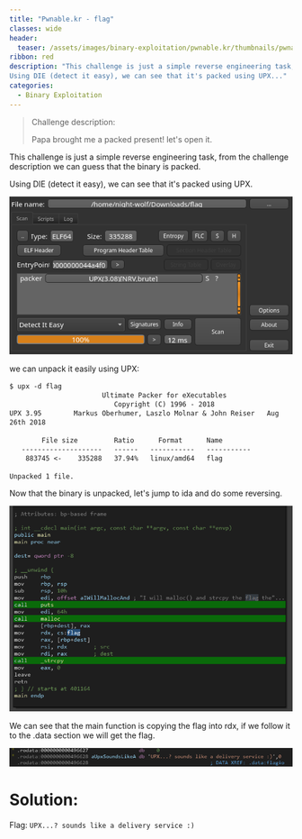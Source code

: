 ```yaml
---
title: "Pwnable.kr - flag"
classes: wide
header:
  teaser: /assets/images/binary-exploitation/pwnable.kr/thumbnails/pwnable.png
ribbon: red
description: "This challenge is just a simple reverse engineering task, from the challenge description we can guess that the binary is packed.
Using DIE (detect it easy), we can see that it's packed using UPX..."
categories:
  - Binary Exploitation
---
```


> Challenge description:
>
> Papa brought me a packed present! let's open it.



This challenge is just a simple reverse engineering task, from the challenge description we can guess that the binary is packed.

Using DIE (detect it easy), we can see that it's packed using UPX.

[![1](/assets/images/binary-exploitation/pwnable.kr/challenges/flag/1.png)](/assets/images/binary-exploitation/pwnable.kr/challenges/flag/1.png)

we can unpack it easily using UPX:

```
$ upx -d flag
                       Ultimate Packer for eXecutables
                          Copyright (C) 1996 - 2018
UPX 3.95        Markus Oberhumer, Laszlo Molnar & John Reiser   Aug 26th 2018

        File size         Ratio      Format      Name
   --------------------   ------   -----------   -----------
    883745 <-    335288   37.94%   linux/amd64   flag

Unpacked 1 file.
```

Now that the binary is unpacked, let's jump to ida and do some reversing.

[![2](/assets/images/binary-exploitation/pwnable.kr/challenges/flag/2.png)](/assets/images/binary-exploitation/pwnable.kr/challenges/flag/2.png)

We can see that the main function is copying the flag into rdx, if we follow it to the .data section we will get the flag.

[![3](/assets/images/binary-exploitation/pwnable.kr/challenges/flag/3.png)](/assets/images/binary-exploitation/pwnable.kr/challenges/flag/3.png)

# Solution:

Flag:  `UPX...? sounds like a delivery service :)`